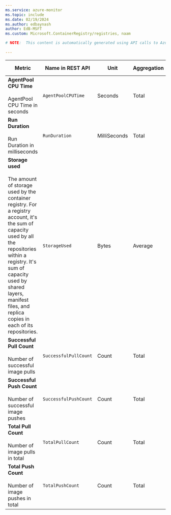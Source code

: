 ```yaml
---
ms.service: azure-monitor
ms.topic: include
ms.date: 02/19/2024
ms.author: edbaynash
author: EdB-MSFT
ms.custom: Microsoft.ContainerRegistry/registries, naam

# NOTE:  This content is automatically generated using API calls to Azure. Any edits made on these files will be overwritten in the next run of the script. 
 
---
```



|Metric|Name in REST API|Unit|Aggregation|Dimensions|Time Grains|DS Export|
|---|---|---|---|---|---|---|
|**AgentPool CPU Time**<br><br>AgentPool CPU Time in seconds |`AgentPoolCPUTime` |Seconds |Total |\<none\>|PT1M |Yes|
|**Run Duration**<br><br>Run Duration in milliseconds |`RunDuration` |MilliSeconds |Total |\<none\>|PT1M |Yes|
|**Storage used**<br><br>The amount of storage used by the container registry. For a registry account, it's the sum of capacity used by all the repositories within a registry. It's sum of capacity used by shared layers, manifest files, and replica copies in each of its repositories. |`StorageUsed` |Bytes |Average |`Geolocation`|PT1H |Yes|
|**Successful Pull Count**<br><br>Number of successful image pulls |`SuccessfulPullCount` |Count |Total |\<none\>|PT1M |Yes|
|**Successful Push Count**<br><br>Number of successful image pushes |`SuccessfulPushCount` |Count |Total |\<none\>|PT1M |Yes|
|**Total Pull Count**<br><br>Number of image pulls in total |`TotalPullCount` |Count |Total |\<none\>|PT1M |Yes|
|**Total Push Count**<br><br>Number of image pushes in total |`TotalPushCount` |Count |Total |\<none\>|PT1M |Yes|